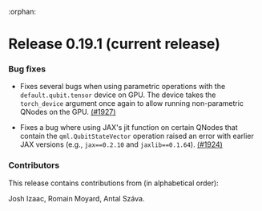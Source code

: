 :orphan:

# Release 0.19.1 (current release)

<h3>Bug fixes</h3>

* Fixes several bugs when using parametric operations with the
  `default.qubit.tensor` device on GPU. The device takes the `torch_device`
  argument once again to allow running non-parametric QNodes on the GPU.
  [(#1927)](https://github.com/PennyLaneAI/pennylane/pull/1927)

* Fixes a bug where using JAX's jit function on certain QNodes that contain
  the `qml.QubitStateVector` operation raised an error with earlier JAX
  versions (e.g., `jax==0.2.10` and `jaxlib==0.1.64`).
  [(#1924)](https://github.com/PennyLaneAI/pennylane/pull/1924)

<h3>Contributors</h3>

This release contains contributions from (in alphabetical order):

Josh Izaac, Romain Moyard, Antal Száva.

